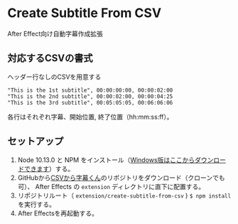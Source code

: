 # Create Subtitle From CSV
After Effect向け自動字幕作成拡張

## 対応するCSVの書式
ヘッダー行なしのCSVを用意する
```csv
"This is the 1st subtitle", 00:00:00:00, 00:00:02:00
"This is the 2nd subtitle", 00:00:02:00, 00:00:04:25
"This is the 3rd subtitle", 00:05:05:05, 00:06:06:06
```
各行はそれぞれ字幕、開始位置, 終了位置（hh:mm:ss:ff）。

## セットアップ

1. Node 10.13.0 と NPM をインストール（[Windows版はここからダウンロードできます](https://nodejs.org/download/release/v10.13.0/node-v10.13.0-x64.msi)）する。
2. GitHubから[CSVから字幕くん](https://github.com/makiro152/create-subtitle-from-csv)のリポジトリをダウンロード（クローンでも可）、 After Effects の `extension` ディレクトリに直下に配置する。
3. リポジトリルート（ `extension/create-subtitle-from-csv` ) `$ npm install` を実行する。
4. After Effectsを再起動する。
